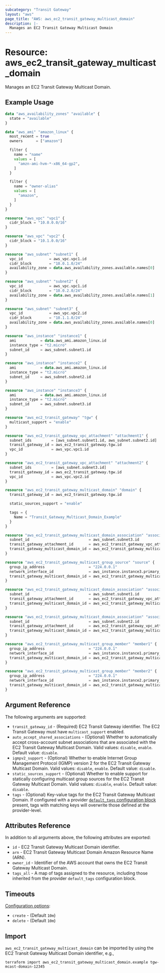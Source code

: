 ```yaml
---
subcategory: "Transit Gateway"
layout: "aws"
page_title: "AWS: aws_ec2_transit_gateway_multicast_domain"
description: |-
  Manages an EC2 Transit Gateway Multicast Domain
---
```


# Resource: aws_ec2_transit_gateway_multicast_domain

Manages an EC2 Transit Gateway Multicast Domain.

## Example Usage

```terraform
data "aws_availability_zones" "available" {
  state = "available"
}

data "aws_ami" "amazon_linux" {
  most_recent = true
  owners      = ["amazon"]

  filter {
    name = "name"
    values = [
      "amzn-ami-hvm-*-x86_64-gp2",
    ]
  }

  filter {
    name = "owner-alias"
    values = [
      "amazon",
    ]
  }
}

resource "aws_vpc" "vpc1" {
  cidr_block = "10.0.0.0/16"
}

resource "aws_vpc" "vpc2" {
  cidr_block = "10.1.0.0/16"
}

resource "aws_subnet" "subnet1" {
  vpc_id            = aws_vpc.vpc1.id
  cidr_block        = "10.0.1.0/24"
  availability_zone = data.aws_availability_zones.available.names[0]
}

resource "aws_subnet" "subnet2" {
  vpc_id            = aws_vpc.vpc1.id
  cidr_block        = "10.0.2.0/24"
  availability_zone = data.aws_availability_zones.available.names[1]
}

resource "aws_subnet" "subnet3" {
  vpc_id            = aws_vpc.vpc2.id
  cidr_block        = "10.1.1.0/24"
  availability_zone = data.aws_availability_zones.available.names[0]
}

resource "aws_instance" "instance1" {
  ami           = data.aws_ami.amazon_linux.id
  instance_type = "t2.micro"
  subnet_id     = aws_subnet.subnet1.id
}

resource "aws_instance" "instance2" {
  ami           = data.aws_ami.amazon_linux.id
  instance_type = "t2.micro"
  subnet_id     = aws_subnet.subnet2.id
}

resource "aws_instance" "instance3" {
  ami           = data.aws_ami.amazon_linux.id
  instance_type = "t2.micro"
  subnet_id     = aws_subnet.subnet3.id
}

resource "aws_ec2_transit_gateway" "tgw" {
  multicast_support = "enable"
}

resource "aws_ec2_transit_gateway_vpc_attachment" "attachment1" {
  subnet_ids         = [aws_subnet.subnet1.id, aws_subnet.subnet2.id]
  transit_gateway_id = aws_ec2_transit_gateway.tgw.id
  vpc_id             = aws_vpc.vpc1.id
}

resource "aws_ec2_transit_gateway_vpc_attachment" "attachment2" {
  subnet_ids         = [aws_subnet.subnet3.id]
  transit_gateway_id = aws_ec2_transit_gateway.tgw.id
  vpc_id             = aws_vpc.vpc2.id
}

resource "aws_ec2_transit_gateway_multicast_domain" "domain" {
  transit_gateway_id = aws_ec2_transit_gateway.tgw.id

  static_sources_support = "enable"

  tags = {
    Name = "Transit_Gateway_Multicast_Domain_Example"
  }
}

resource "aws_ec2_transit_gateway_multicast_domain_association" "association3" {
  subnet_id                           = aws_subnet.subnet3.id
  transit_gateway_attachment_id       = aws_ec2_transit_gateway_vpc_attachment.attachment2.id
  transit_gateway_multicast_domain_id = aws_ec2_transit_gateway_multicast_domain.domain.id
}

resource "aws_ec2_transit_gateway_multicast_group_source" "source" {
  group_ip_address                    = "224.0.0.1"
  network_interface_id                = aws_instance.instance3.primary_network_interface_id
  transit_gateway_multicast_domain_id = aws_ec2_transit_gateway_multicast_domain_association.association3.transit_gateway_multicast_domain_id
}

resource "aws_ec2_transit_gateway_multicast_domain_association" "association1" {
  subnet_id                           = aws_subnet.subnet1.id
  transit_gateway_attachment_id       = aws_ec2_transit_gateway_vpc_attachment.attachment1.id
  transit_gateway_multicast_domain_id = aws_ec2_transit_gateway_multicast_domain.domain.id
}

resource "aws_ec2_transit_gateway_multicast_domain_association" "association2" {
  subnet_id                           = aws_subnet.subnet2.id
  transit_gateway_attachment_id       = aws_ec2_transit_gateway_vpc_attachment.attachment2.id
  transit_gateway_multicast_domain_id = aws_ec2_transit_gateway_multicast_domain.domain.id
}

resource "aws_ec2_transit_gateway_multicast_group_member" "member1" {
  group_ip_address                    = "224.0.0.1"
  network_interface_id                = aws_instance.instance1.primary_network_interface_id
  transit_gateway_multicast_domain_id = aws_ec2_transit_gateway_multicast_domain_association.association1.transit_gateway_multicast_domain_id
}

resource "aws_ec2_transit_gateway_multicast_group_member" "member2" {
  group_ip_address                    = "224.0.0.1"
  network_interface_id                = aws_instance.instance2.primary_network_interface_id
  transit_gateway_multicast_domain_id = aws_ec2_transit_gateway_multicast_domain_association.association1.transit_gateway_multicast_domain_id
}
```

## Argument Reference

The following arguments are supported:

* `transit_gateway_id` - (Required) EC2 Transit Gateway identifier. The EC2 Transit Gateway must have `multicast_support` enabled.
* `auto_accept_shared_associations` - (Optional) Whether to automatically accept cross-account subnet associations that are associated with the EC2 Transit Gateway Multicast Domain. Valid values: `disable`, `enable`. Default value: `disable`.
* `igmpv2_support` - (Optional) Whether to enable Internet Group Management Protocol (IGMP) version 2 for the EC2 Transit Gateway Multicast Domain. Valid values: `disable`, `enable`. Default value: `disable`.
* `static_sources_support` - (Optional) Whether to enable support for statically configuring multicast group sources for the EC2 Transit Gateway Multicast Domain. Valid values: `disable`, `enable`. Default value: `disable`.
* `tags` - (Optional) Key-value tags for the EC2 Transit Gateway Multicast Domain. If configured with a provider [`default_tags` configuration block](https://registry.terraform.io/providers/hashicorp/aws/latest/docs#default_tags-configuration-block) present, tags with matching keys will overwrite those defined at the provider-level.

## Attributes Reference

In addition to all arguments above, the following attributes are exported:

* `id` - EC2 Transit Gateway Multicast Domain identifier.
* `arn` - EC2 Transit Gateway Multicast Domain Amazon Resource Name (ARN).
* `owner_id` - Identifier of the AWS account that owns the EC2 Transit Gateway Multicast Domain.
* `tags_all` - A map of tags assigned to the resource, including those inherited from the provider `default_tags` configuration block.

## Timeouts

[Configuration options](https://www.terraform.io/docs/configuration/blocks/resources/syntax.html#operation-timeouts):

- `create` - (Default `10m`)
- `delete` - (Default `10m`)

## Import

`aws_ec2_transit_gateway_multicast_domain` can be imported by using the EC2 Transit Gateway Multicast Domain identifier, e.g.,

```
terraform import aws_ec2_transit_gateway_multicast_domain.example tgw-mcast-domain-12345
```
